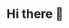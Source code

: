# Hi there 👋

<!--
**Sht-Dikshya/Sht-Dikshya** is a ✨ _special_ ✨ repository because its `README.md` (this file) appears on your GitHub profile.

Here are some ideas to get you started:
👧 This is Dikshya.
🧑‍🎓 I'm a Bsc.IT student at Presidential Graduate School.
❤️ I’m excited to join the upcoming concentration class in software and web.
:lovewithdesign I’m currently learning UI/UX and aspire to become a creative web designer.
-->
